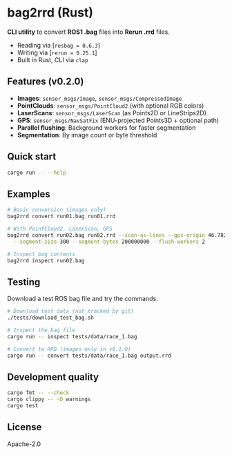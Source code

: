 # bag2rrd (Rust)

**CLI utility** to convert **ROS1 .bag** files into **Rerun .rrd** files.

- Reading via [`rosbag = 0.6.3`]
- Writing via [`rerun = 0.25.1`]
- Built in Rust, CLI via `clap`

## Features (v0.2.0)

- **Images**: `sensor_msgs/Image`, `sensor_msgs/CompressedImage`
- **PointClouds**: `sensor_msgs/PointCloud2` (with optional RGB colors)
- **LaserScans**: `sensor_msgs/LaserScan` (as Points2D or LineStrips2D)
- **GPS**: `sensor_msgs/NavSatFix` (ENU-projected Points3D + optional path)
- **Parallel flushing**: Background workers for faster segmentation
- **Segmentation**: By image count or byte threshold

## Quick start
```bash
cargo run -- --help
```

## Examples

```bash
# Basic conversion (images only)
bag2rrd convert run01.bag run01.rrd

# With PointCloud2, LaserScan, GPS
bag2rrd convert run02.bag run02.rrd --scan-as-lines --gps-origin 46.7821,-71.2740,90 \
  --segment-size 300 --segment-bytes 200000000 --flush-workers 2

# Inspect bag contents
bag2rrd inspect run02.bag
```

## Testing

Download a test ROS bag file and try the commands:

```bash
# Download test data (not tracked by git)
./tests/download_test_bag.sh

# Inspect the bag file
cargo run -- inspect tests/data/race_1.bag

# Convert to RRD (images only in v0.1.0)
cargo run -- convert tests/data/race_1.bag output.rrd
```

## Development quality

```bash
cargo fmt -- --check
cargo clippy -- -D warnings
cargo test
```

## License

Apache-2.0
